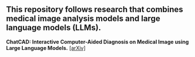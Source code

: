 ## This repository follows research that combines medical image analysis models and large language models (LLMs).

**ChatCAD: Interactive Computer-Aided Diagnosis on Medical Image using Large Language Models.** [[arXiv]](https://arxiv.org/abs/2302.07257)
